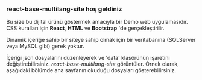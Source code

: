 ### **react-base-multilang-site** hoş geldiniz
Bu size bu dijital ürünü göstermek amacıyla bir Demo web uygulamasıdır.
CSS kuralları için **React**, **HTML** ve **Bootstrap** 'de gerçekleştirilir.
  
Dinamik içeriğe sahip bir siteye sahip olmak için bir veritabanına (SQLServer veya MySQL gibi) gerek yoktur.
  
İçeriği json dosyalarını düzenleyerek ve 'data' klasörünün işaretini değiştirebilirsiniz. *react-base-multilang-site* görüntüler.
Örnek olarak, aşağıdaki bölümde ana sayfanın okuduğu dosyaları gösterebilirsiniz.
